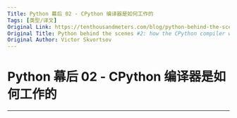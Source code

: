 ```yaml
---
Title: Python 幕后 02 - CPython 编译器是如何工作的
Tags: [类型/译文]
Original Link: https://tenthousandmeters.com/blog/python-behind-the-scenes-2-how-the-cpython-compiler-works/
Original Title: Python behind the scenes #2: how the CPython compiler works
Original Author: Victor Skvortsov
---
```


# Python 幕后 02 - CPython 编译器是如何工作的

---
